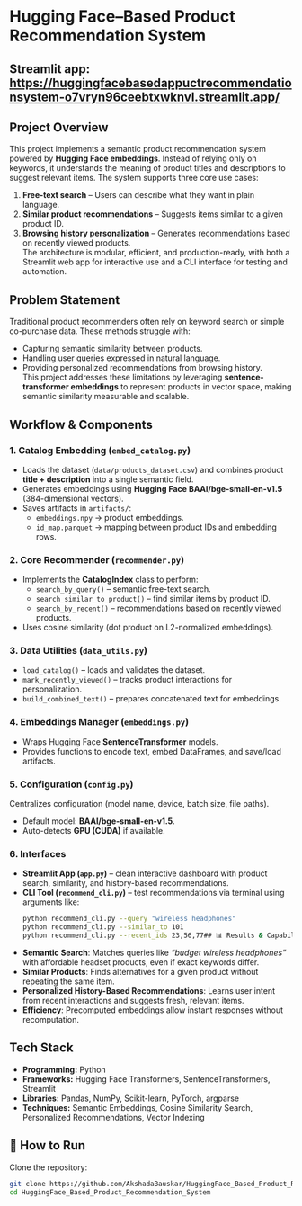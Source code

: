 # Hugging Face–Based Product Recommendation System  

## Streamlit app: https://huggingfacebasedappuctrecommendationsystem-o7vryn96ceebtxwknvl.streamlit.app/

## Project Overview  
This project implements a semantic product recommendation system powered by **Hugging Face embeddings**. Instead of relying only on keywords, it understands the meaning of product titles and descriptions to suggest relevant items. The system supports three core use cases:  
1. **Free-text search** – Users can describe what they want in plain language.  
2. **Similar product recommendations** – Suggests items similar to a given product ID.  
3. **Browsing history personalization** – Generates recommendations based on recently viewed products.  
The architecture is modular, efficient, and production-ready, with both a Streamlit web app for interactive use and a CLI interface for testing and automation.  

## Problem Statement  
Traditional product recommenders often rely on keyword search or simple co-purchase data. These methods struggle with:  
- Capturing semantic similarity between products.  
- Handling user queries expressed in natural language.  
- Providing personalized recommendations from browsing history.  
This project addresses these limitations by leveraging **sentence-transformer embeddings** to represent products in vector space, making semantic similarity measurable and scalable.  

## Workflow & Components  

### 1. Catalog Embedding (`embed_catalog.py`)  
- Loads the dataset (`data/products_dataset.csv`) and combines product **title + description** into a single semantic field.  
- Generates embeddings using **Hugging Face BAAI/bge-small-en-v1.5** (384-dimensional vectors).  
- Saves artifacts in `artifacts/`:  
  - `embeddings.npy` → product embeddings.  
  - `id_map.parquet` → mapping between product IDs and embedding rows.  

### 2. Core Recommender (`recommender.py`)  
- Implements the **CatalogIndex** class to perform:  
  - `search_by_query()` – semantic free-text search.  
  - `search_similar_to_product()` – find similar items by product ID.  
  - `search_by_recent()` – recommendations based on recently viewed products.  
- Uses cosine similarity (dot product on L2-normalized embeddings).  

### 3. Data Utilities (`data_utils.py`)  
- `load_catalog()` – loads and validates the dataset.  
- `mark_recently_viewed()` – tracks product interactions for personalization.  
- `build_combined_text()` – prepares concatenated text for embeddings.  

### 4. Embeddings Manager (`embeddings.py`)  
- Wraps Hugging Face **SentenceTransformer** models.  
- Provides functions to encode text, embed DataFrames, and save/load artifacts.  

### 5. Configuration (`config.py`)  
Centralizes configuration (model name, device, batch size, file paths).  
- Default model: **BAAI/bge-small-en-v1.5**.  
- Auto-detects **GPU (CUDA)** if available.  

### 6. Interfaces  
- **Streamlit App (`app.py`)** – clean interactive dashboard with product search, similarity, and history-based recommendations.  
- **CLI Tool (`recommend_cli.py`)** – test recommendations via terminal using arguments like:  
  ```bash
  python recommend_cli.py --query "wireless headphones"
  python recommend_cli.py --similar_to 101
  python recommend_cli.py --recent_ids 23,56,77## 📊 Results & Capabilities  

- **Semantic Search**: Matches queries like *“budget wireless headphones”* with affordable headset products, even if exact keywords differ.  
- **Similar Products**: Finds alternatives for a given product without repeating the same item.  
- **Personalized History-Based Recommendations**: Learns user intent from recent interactions and suggests fresh, relevant items.  
- **Efficiency**: Precomputed embeddings allow instant responses without recomputation.  

## Tech Stack  

- **Programming:** Python  
- **Frameworks:** Hugging Face Transformers, SentenceTransformers, Streamlit  
- **Libraries:** Pandas, NumPy, Scikit-learn, PyTorch, argparse  
- **Techniques:** Semantic Embeddings, Cosine Similarity Search, Personalized Recommendations, Vector Indexing  

## 🚀 How to Run  

Clone the repository:  
```bash
git clone https://github.com/AkshadaBauskar/HuggingFace_Based_Product_Recommendation_System.git
cd HuggingFace_Based_Product_Recommendation_System

